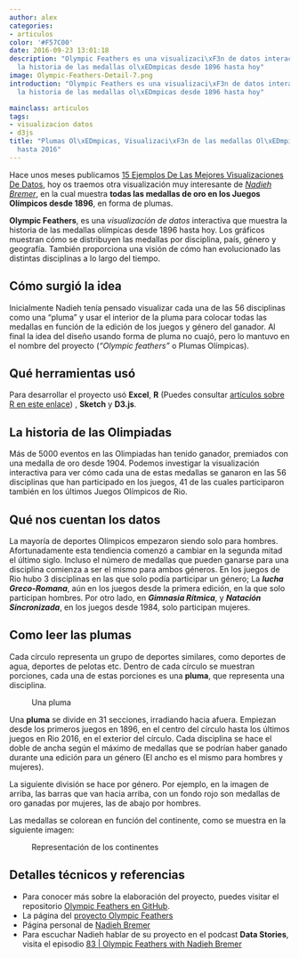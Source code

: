```yaml
---
author: alex
categories:
- articulos
color: '#F57C00'
date: 2016-09-23 13:01:18
description: "Olympic Feathers es una visualizaci\xF3n de datos interactiva que muestra
  la historia de las medallas ol\xEDmpicas desde 1896 hasta hoy"
image: Olympic-Feathers-Detail-7.png
introduction: "Olympic Feathers es una visualizaci\xF3n de datos interactiva que muestra
  la historia de las medallas ol\xEDmpicas desde 1896 hasta hoy"

mainclass: articulos
tags:
- visualizacion datos
- d3js
title: "Plumas Ol\xEDmpicas, Visualizaci\xF3n de las medallas Ol\xEDmpicas desde 1896
  hasta 2016"
---
```


<figure>
    <amp-img on="tap:lightbox1" role="button" tabindex="0" layout="responsive" src="/img/Olympic-Feathers-Detail-7.png" alt="{{ title }}" title="{{ title }}" width="750" height="750"></amp-img>
</figure>

Hace unos meses publicamos [15 Ejemplos De Las Mejores Visualizaciones De Datos](https://elbauldelprogramador.com/14-ejemplos-visualizacion-datos/ "15 Ejemplos De Las Mejores Visualizaciones De Datos"), hoy os traemos otra visualización muy interesante de [_Nadieh Bremer_](http://www.visualcinnamon.com "Sitio web de Nadieh Bremer"), en la cual muestra __todas las medallas de oro en los Juegos Olímpicos desde 1896__, en forma de plumas.

__Olympic Feathers__, es una _visualización de datos_ interactiva que muestra la historia de las medallas olímpicas desde 1896 hasta hoy. Los gráficos muestran cómo se distribuyen las medallas por disciplina, país, género y geografía. También proporciona una visión de cómo han evolucionado las distintas disciplinas a lo largo del tiempo.



## Cómo surgió la idea

Inicialmente Nadieh tenía pensado visualizar cada una de las 56 disciplinas como una “pluma” y usar el interior de la pluma para colocar todas las medallas en función de la edición de los juegos y género del ganador. Al final la idea del diseño usando forma de pluma no cuajó, pero lo mantuvo en el nombre del proyecto (_“Olympic feathers”_ o Plumas Olímpicas).

<!--more--><!--ad-->

## Qué herramientas usó

Para desarrollar el proyecto usó __Excel__, __R__ (Puedes consultar [artículos sobre R en este enlace](https://elbauldelprogramador.com/tags/r "Artículos sobre R")) , __Sketch__ y __D3.js__.

## La historia de las Olimpiadas

Más de 5000 eventos en las Olimpiadas han tenido ganador, premiados con una medalla de oro desde 1904. Podemos investigar la visualización interactiva para ver cómo cada una de estas medallas se ganaron en las 56 disciplinas que han participado en los juegos, 41 de las cuales participaron también en los últimos Juegos Olímpicos de Rio.

## Qué nos cuentan los datos

La mayoría de deportes Olímpicos empezaron siendo solo para hombres. Afortunadamente esta tendiencia comenzó a cambiar en la segunda mitad el último siglo. Incluso el número de medallas que pueden ganarse para una disciplina comienza a ser el mismo para ambos géneros. En los juegos de Rio hubo 3 disciplinas en las que solo podía participar un género; La ___lucha Greco-Romana___, aún en los juegos desde la primera edición, en la que solo participan hombres. Por otro lado, en  ___Gimnasia Rítmica___, y ___Natación Sincronizada___, en los juegos desde 1984, solo participan mujeres.

## Como leer las plumas

Cada círculo representa un grupo de deportes similares, como deportes de agua, deportes de pelotas etc. Dentro de cada círculo se muestran porciones, cada una de estas porciones es una __pluma__, que representa una disciplina.

<figure>
    <amp-img on="tap:lightbox1" role="button" tabindex="0" layout="responsive" src="/img/Plumas-Olimpicas-Visualizacion-medallas-Olimpicas-1896-hasta-2016.png" alt="{{ title }}" title="{{ title }}" width="292" height="214"></amp-img>
    <figcaption>Una pluma</figcaption>
</figure>

Una __pluma__ se divide en 31 secciones, irradiando hacia afuera. Empiezan desde los primeros juegos en 1896, en el centro del círculo hasta los últimos juegos en Rio 2016, en el exterior del círculo. Cada disciplina se hace el doble de ancha según el máximo de medallas que se podrían haber ganado durante una edición para un género (El ancho es el mismo para hombres y mujeres).

La siguiente división se hace por género. Por ejemplo, en la imagen de arriba, las barras que van hacia arriba, con un fondo rojo son medallas de oro ganadas por mujeres, las de abajo por hombres.

Las medallas se colorean en función del continente, como se muestra en la siguiente imagen:

<figure>
    <amp-img on="tap:lightbox1" role="button" tabindex="0" layout="responsive" src="/img/Plumas-Olimpicas-Visualizacion-medallas-Olimpicas-1896-hasta-20162.png" alt="{{ title }}" title="{{ title }}" width="196" height="129"></amp-img>
    <figcaption>Representación de los continentes</figcaption>
</figure>

## Detalles técnicos y referencias

- Para conocer más sobre la elaboración del proyecto, puedes visitar el repositorio [Olympic Feathers en GitHub](https://github.com/nbremer/olympicfeathers/tree/gh-pages/data "Olympic Feathers en GitHub").
- La página del [proyecto Olympic Feathers](https://nbremer.github.io/olympicfeathers/ "proyecto Olympic Feathers")
- Página personal de [Nadieh Bremer](http://www.visualcinnamon.com/portfolio/olympic-feathers "Página Oficial de Nadieh Bremer")
- Para escuchar Nadieh hablar de su proyecto en el podcast __Data Stories__, visita el episodio [83 \| Olympic Feathers with Nadieh Bremer](http://datastori.es/83-olympic-feathers-with-nadieh-bremer/ "83 \| Olympic Feathers with Nadieh Bremer")
